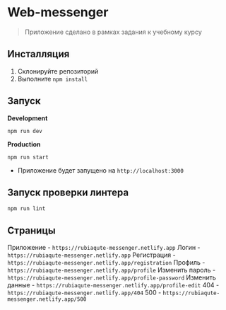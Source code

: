 # Web-messenger

> Приложение сделано в рамках задания к учебному курсу

## Инсталляция

1. Склонируйте репозиторий
2. Выполните `npm install`

## Запуск

**Development**

`npm run dev`

**Production**

`npm run start`

- Приложение будет запущено на `http://localhost:3000`

## Запуск проверки линтера

`npm run lint`

## Страницы

Приложение - `https://rubiaqute-messenger.netlify.app`
Логин - `https://rubiaqute-messenger.netlify.app`
Регистрация - `https://rubiaqute-messenger.netlify.app/registration`
Профиль - `https://rubiaqute-messenger.netlify.app/profile`
Изменить пароль - `https://rubiaqute-messenger.netlify.app/profile-password`
Изменить данные - `https://rubiaqute-messenger.netlify.app/profile-edit`
404 - `https://rubiaqute-messenger.netlify.app/404`
500 - `https://rubiaqute-messenger.netlify.app/500`
